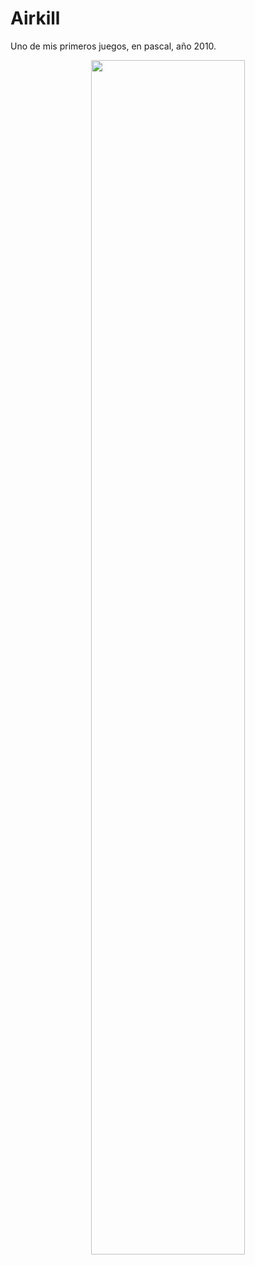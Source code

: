 # Airkill

Uno de mis primeros juegos, en pascal, año 2010.

<div align="center"><img src="https://res.ppizarror.com/images/airkill/airkill.png" width="70%" /></a>

